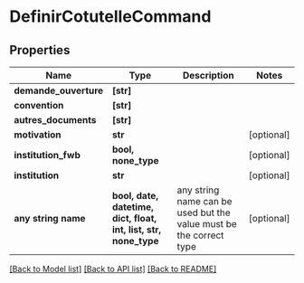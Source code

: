 # DefinirCotutelleCommand


## Properties
Name | Type | Description | Notes
------------ | ------------- | ------------- | -------------
**demande_ouverture** | **[str]** |  | 
**convention** | **[str]** |  | 
**autres_documents** | **[str]** |  | 
**motivation** | **str** |  | [optional] 
**institution_fwb** | **bool, none_type** |  | [optional] 
**institution** | **str** |  | [optional] 
**any string name** | **bool, date, datetime, dict, float, int, list, str, none_type** | any string name can be used but the value must be the correct type | [optional]

[[Back to Model list]](../README.md#documentation-for-models) [[Back to API list]](../README.md#documentation-for-api-endpoints) [[Back to README]](../README.md)


